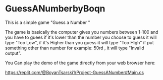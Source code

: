 # GuessANumberbyBoqn
This is a simple game "Guess a Number "

The game is basically the computer gives you numbers between 1-100 and you have to guees if it's lower than the number you choose to guess it will type "Too Low", if it's Higher than you guess it will type "Too High" if put something other than number for example: 50rd , it will type "Invalid output".

You Can play the demo of the game directly from your web browser here:

https://replit.com/@BoyanTsarski1/Project-GuessANumber#Main.cs
